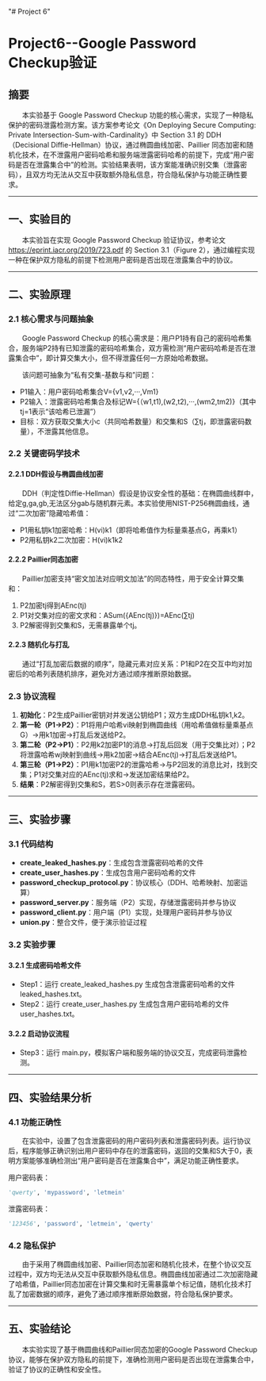 "# Project 6" 

# Project6--Google Password Checkup验证

## 摘要

  本实验基于 Google Password Checkup 功能的核心需求，实现了一种隐私保护的密码泄露检测方案。该方案参考论文《On Deploying Secure Computing: Private Intersection-Sum-with-Cardinality》中 Section 3.1 的 DDH（Decisional Diffie-Hellman）协议，通过椭圆曲线加密、Paillier 同态加密和随机化技术，在不泄露用户密码哈希和服务端泄露密码哈希的前提下，完成“用户密码是否在泄露集合中”的检测。实验结果表明，该方案能准确识别交集（泄露密码），且双方均无法从交互中获取额外隐私信息，符合隐私保护与功能正确性要求。

---

## 一、实验目的

  本实验旨在实现 Google Password Checkup 验证协议，参考论文 https://eprint.iacr.org/2019/723.pdf 的 Section 3.1（Figure 2），通过编程实现一种在保护双方隐私的前提下检测用户密码是否出现在泄露集合中的协议。

---

## 二、实验原理

### 2.1 核心需求与问题抽象

  Google Password Checkup 的核心需求是：用户P1持有自己的密码哈希集合，服务端P2持有已知泄露的密码哈希集合，双方需检测“用户密码哈希是否在泄露集合中”，即计算交集大小，但不得泄露任何一方原始哈希数据。

  该问题可抽象为“私有交集-基数与和”问题：
- P1输入：用户密码哈希集合V={v1,v2,···,Vm1}
- P2输入：泄露密码哈希集合及标记W={（w1,t1),(w2,t2),···,(wm2,tm2)}（其中tj=1表示“该哈希已泄漏”）
- 目标：双方获取交集大小c（共同哈希数量）和交集和S（∑tj，即泄露密码数量），不泄露其他信息。

### 2.2 关键密码学技术

#### 2.2.1 DDH假设与椭圆曲线加密

  DDH（判定性Diffie-Hellman）假设是协议安全性的基础：在椭圆曲线群中，给定g,ga,gb,无法区分gab与随机群元素。本实验使用NIST-P256椭圆曲线，通过“二次加密”隐藏哈希值：
- P1用私钥k1加密哈希：H(vi)k1（即将哈希值作为标量乘基点G，再乘k1）
- P2用私钥k2二次加密：H(vi)k1k2

#### 2.2.2 Paillier同态加密

  Paillier加密支持“密文加法对应明文加法”的同态特性，用于安全计算交集和：
1. P2加密tj得到AEnc(tj)
2. P1对交集对应的密文求和：ASum({AEnc(tj)})=AEnc(∑tj)
3. P2解密得到交集和S，无需暴露单个tj。

#### 2.2.3 随机化与打乱

  通过“打乱加密后数据的顺序”，隐藏元素对应关系：P1和P2在交互中均对加密后的哈希列表随机排序，避免对方通过顺序推断原始数据。

### 2.3 协议流程

1. **初始化**：P2生成Paillier密钥对并发送公钥给P1；双方生成DDH私钥k1,k2。
2. **第一轮（P1->P2）**：P1将用户哈希vi映射到椭圆曲线（用哈希值做标量乘基点G）->用k1加密->打乱后发送给P2。
3. **第二轮（P2->P1）**：P2用k2加密P1的消息->打乱后回发（用于交集比对）；P2将泄露哈希wj映射到曲线->用k2加密->结合AEnc(tj)->打乱后发送给P1。
4. **第三轮（P1->P2）**：P1用k1加密P2的泄露哈希->与P2回发的消息比对，找到交集；P1对交集对应的AEnc(tj)求和->发送加密结果给P2。
5. **结果**：P2解密得到交集和S，若S>0则表示存在泄露密码。

---

## 三、实验步骤

### 3.1 代码结构

- **create_leaked_hashes.py**：生成包含泄露密码哈希的文件
- **create_user_hashes.py**：生成包含用户密码哈希的文件
- **password_checkup_protocol.py**：协议核心（DDH、哈希映射、加密运算）
- **password_server.py**：服务端（P2）实现，存储泄露密码并参与协议
- **password_client.py**：用户端（P1）实现，处理用户密码并参与协议
- **union.py**：整合文件，便于演示验证过程

### 3.2 实验步骤

#### 3.2.1 生成密码哈希文件
- Step1：运行 create_leaked_hashes.py 生成包含泄露密码哈希的文件 leaked_hashes.txt。
- Step2：运行 create_user_hashes.py 生成包含用户密码哈希的文件 user_hashes.txt。

#### 3.2.2 启动协议流程
- Step3：运行 main.py，模拟客户端和服务端的协议交互，完成密码泄露检测。

---

## 四、实验结果分析

### 4.1 功能正确性

  在实验中，设置了包含泄露密码的用户密码列表和泄露密码列表。运行协议后，程序能够正确识别出用户密码中存在的泄露密码，返回的交集和S大于0，表明方案能够准确检测出“用户密码是否在泄露集合中”，满足功能正确性要求。
  
  用户密码表：
  ```python
'qwerty', 'mypassword', 'letmein'
```

泄露密码表：
```python
'123456', 'password', 'letmein', 'qwerty'
```

### 4.2 隐私保护

  由于采用了椭圆曲线加密、Paillier同态加密和随机化技术，在整个协议交互过程中，双方均无法从交互中获取额外隐私信息。椭圆曲线加密通过二次加密隐藏了哈希值，Paillier同态加密在计算交集和时无需暴露单个标记值，随机化技术打乱了加密数据的顺序，避免了通过顺序推断原始数据，符合隐私保护要求。

---

## 五、实验结论

  本实验实现了基于椭圆曲线和Paillier同态加密的Google Password Checkup协议，能够在保护双方隐私的前提下，准确检测用户密码是否出现在泄露集合中，验证了协议的正确性和安全性。
